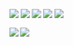 <p align="left"> 
  <img src="https://img.shields.io/badge/MacOS-10.15.7-999999.svg?logo=apple&style=flat-square"> <img src="https://img.shields.io/badge/Python-3.8.2-3776AB.svg?logo=python&style=flat-square"> <img src="https://img.shields.io/badge/Django-3.1-092E20.svg?logo=django&style=flat-square"> <img src="https://img.shields.io/badge/Ubuntu-18.04-E95420.svg?logo=ubuntu&style=flat-square"> <img src="https://img.shields.io/badge/VScode-1.60.1-007ACC.svg?logo=visualstudiocode&style=flat-square">
</p>

<a href="https://github.com/anuraghazra/github-readme-stats">
  <img align="left" src="https://github-readme-stats.vercel.app/api?username=lim-Ngsw&count_private=true&show_icons=true" />
</a>
<a href="https://github.com/anuraghazra/github-readme-stats">
  <img align="left" src="https://github-readme-stats.vercel.app/api/top-langs/?username=lim-Ngsw" />
</a>

